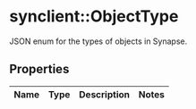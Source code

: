 # synclient::ObjectType

JSON enum for the types of objects in Synapse.
## Properties
Name | Type | Description | Notes
------------ | ------------- | ------------- | -------------


